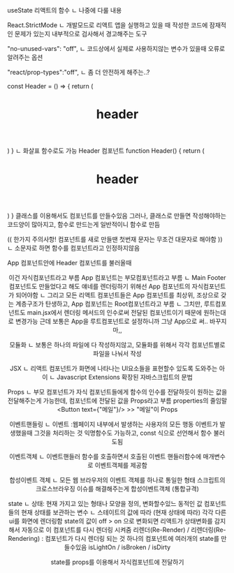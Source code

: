 useState 리액트의 함수
ㄴ 나중에 다룰 내용

React.StrictMode 
ㄴ 개발모드로 리액트 앱을 실행하고 있을 때 작성한 코드에 잠재적인 문제가 있는지 내부적으로 검사해서 경고해주는 도구


"no-unused-vars": "off",
ㄴ 코드상에서 실제로 사용하지않는 변수가 있을때 오류로 알려주는 옵션

"react/prop-types":"off",
ㄴ 좀 더 안전하게 해주는..?


const Header = () => {
  return (
    <header>
      <h1>header</h1>
    </header>
  )
}
ㄴ 화살표 함수로도 가능 
Header 컴포넌트 
 function Header() {
  return (
    <header>
      <h1>header</h1>
    </header>
  )
}
클래스를 이용해서도 컴포넌트를 만들수있음 그러나, 클래스로 만들면 작성해야하는 코드양이 많아지고, 함수로 만드는게 일반적이니 함수로 만듬

(( 한가지 주의사항! 컴포넌트를 새로 만들땐 첫번재 문자는 무조건 대문자로 해야함 )) 
ㄴ 소문자로 하면 함수를 컴포넌트라고 인정하지않음


App 컴포넌트안에 Header 컴포넌트를 불러올때
<Header /> 이건 자식컴포넌트라고 부름
App 컴포넌트는 부모컴포넌트라고 부름
ㄴ Main Footer 컴포넌트도 만들었다고 해도 얘네를 렌더링하기 위해선 App 컴포넌트의 자식컴포넌트가 되어야함
ㄴ 그리고 모든 리액트 컴포넌트들은 App 컴포넌트를 최상위, 조상으로 갖는 계층구조가 탄생하고, App 컴포넌트는 Root컴포넌트라고 부름 
ㄴ 그치만, 루트컴포넌트도 main.jsx에서 렌더링 메서드의 인수로써 전달된 컴포넌트이기 때문에 원하는대로 변경가능
근데 보통은 App을 루트컴포넌트로 설정하니까 그냥 App으로 써.. 바꾸지마,,

모듈화
ㄴ 보통은 하나의 파일에 다 작성하지않고, 모듈화를 위해서 각각 컴포넌트별로 파일을 나눠서 작성


JSX
ㄴ 리액트 컴포넌트가 화면에 나타나는 UI요소들을 표현할수 있도록 도와주는 아이
ㄴ Javascript Extensions 확장된 자바스크립트의 문법


Props
ㄴ 부모 컴포넌트가 자식 컴포넌트들에게 함수의 인수를 전달하듯이 원하는 값을 전달해주는게 가능한데, 컴포넌트에 전달된 값을 Props라고 부름 properties의 줄임말
<Button text={"메일"}/> >> "메일"이 Props 


이벤트핸들링
ㄴ 이벤트 :웹페이지 내부에서 발생하는 사용자의 모든 행동
이벤트가 발생했을때 그것을 처리하는 것 
익명함수도 가능하고, const 식으로 선언해서 함수 불러도됨

이벤트객체
ㄴ 이벤트핸들러 함수를 호출하면서 호출된 이벤트 핸들러함수에 매개변수로 이벤트객체를 제공함

합성이벤트 객체
ㄴ 모든 웹 브라우저의 이벤트 객체를 하나로 통일한 형태
스크립트의 크로스브라우징 이슈를 해결해주는게 합성이벤트객체 (통합규격)


state
ㄴ 상태: 현재 가지고 있는 형태나 모양을 정의, 변화할수있느 동적인 값 
컴포넌트들의 현재 상태를 보관하는 변수
ㄴ 스테이트의 값에 따라 (현재 상태에 따라) 각각 다른 ui를 화면에 렌더링함
state의 값이 off > on 으로 변화되면 리액트가 상태변화를 감지해서 자동으로 이 컴포넌트를 다시 렌더링 시켜줌
리렌더(Re-Render) / 리렌더링(Re-Rendering) : 컴포넌트가 다시 렌더링 되는 것 
하나의 컴포넌트에 여러개의 state를 만들수있음
isLightOn / isBroken / isDirty

state를 props를 이용해서 자식컴포넌트에 전달하기